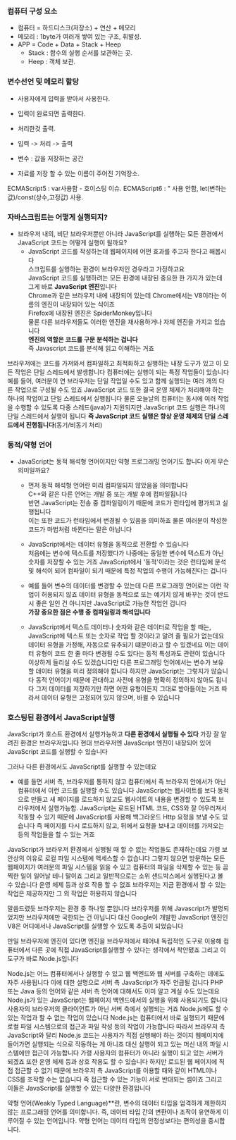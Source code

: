 ### 컴퓨터 구성 요소
- 컴퓨터 = 하드디스크(저장소) + 연산 + 메모리
- 메모리 : 1byte가 여러개 쌓여 있는 구조, 휘발성.
- APP = Code + Data + Stack + Heep
    - Stack : 함수의 실행 순서를 보관하는 곳.
    - Heep : 객체 보관.

### 변수선언 및 메모리 할당
- 사용자에게 입력을 받아서 사용한다.
- 입력이 완료되면 출력한다.
- 처리한것 출력.
- 입력 -> 처리 -> 출력   
   
- 변수 : 값을 저장하는 공간
- 자료를 저장 할 수 있는 이름이 주어진 기억장소.

ECMAScript5 : var사용함 - 호이스팅 이슈.
ECMAScript6 :  " 사용 안함, let(변하는 값)/const(상수,고정값) 사용.

### 자바스크립트는 어떻게 실행되지?
- 브라우저 내의, 비단 브라우저뿐만 아니라 JavaScript를 실행하는
모든 환경에서 JavaScript 코드는 어떻게 실행이 될까요?   
    - JavaScript 코드를 작성하는데 웹페이지에 어떤 효과를 주고자 한다고 해봅시다   
    스크립트를 실행하는 환경이 브라우저인 경우라고 가정하고요   
    JavaScript 코드를 실행하려는 모든 환경에
    내장된 중요한 한 가지가 있는데 그게 바로 **JavaScript 엔진**입니다   
    Chrome과 같은 브라우저 내에 내장되어 있는데 Chrome에서는
    V8이라는 이름의 엔진이 내장되어 있는 식이죠   
    Firefox에 내장된 엔진은 SpiderMonkey입니다   
    물론 다른 브라우저들도 이러한 엔진을 재사용하거나 자체 엔진을 가지고 있습니다   
    **엔진의 역할은 코드를 구문 분석하는 겁니다**   
    즉 Javascript 코드를 분석해 읽고 이해하는 거죠   

브라우저에는 코드를 가져와서 컴파일하고 최적화하고 실행하는
내장 도구가 있고 이 모든 작업은 단일 스레드에서 발생합니다
컴퓨터에는 실행이 되는 특정 작업들이 있습니다
예를 들어, 여러분이 연 브라우저는 단일 작업일 수도 있고
함께 실행되는 여러 개의 다른 작업으로 구성될 수도 있죠
JavaScript 코드 또한 결국 운영 체제가 처리해야 하는 하나의 작업이고
단일 스레드에서 실행됩니다
물론 오늘날의 컴퓨터는 동시에 여러 작업을 수행할 수 있도록 다중 스레드(java)가 지원되지만
JavaScript 코드 실행은 하나의 단일 스레드에서 실행이 됩니다
**즉 JavaScript 코드 실행은 항상 운영 체제의 단일 스레드에서 진행됩니다**(동기/비동기 처리)

### 동적/약형 언어
- JavaScript는 동적 해석형 언어이지만 약형 프로그래밍 언어기도 합니다
이게 무슨 의미일까요?   
    - 먼저 동적 해석형 언어란 미리 컴파일되지 않았음을 의미합니다   
    C++와 같은 다른 언어는 개발 중 또는 개발 후에 컴파일됩니다   
    반면 JavaScript는 전송 중 컴파일링이기 때문에 
    코드가 런타임에 평가되고 실행됩니다   
    이는 또한 코드가 런타임에서 변경될 수 있음을 의미하죠
    물론 여러분이 작성한 코드가 마법처럼 바뀐다는 말은 아닙니다

    - JavaScript에서는 데이터 유형을 동적으로 전환할 수 있습니다   
    처음에는 변수에 텍스트를 저장했다가 나중에는 동일한 변수에 텍스트가 아닌 숫자를 저장할 수 있는 거죠
    JavaScript에서 '동적'이라는 것은 런타임에 분석 및 해석이 되어
    컴파일이 되기 때문에 특정 작업의 수행이 가능해진다는 겁니다

    - 예를 들어 변수의 데이터를 변경할 수 있는데
    다른 프로그래밍 언어로는 이런 작업이 허용되지 않죠
    데이터 유형을 동적으로 또는 예기치 않게 바꾸는 것이
    반드시 좋은 일인 건 아니지만 JavaScript로 가능한 작업인 겁니다   
    **가장 중요한 점은 수행 중 컴파일링과 해석입니다**

    - JavaScript에서 텍스트 데이터나 숫자와 같은 데이터로
    작업을 할 때는, JavaScript에 텍스트 또는 숫자로 작업 할 것이라고 알려 줄 필요가 없는데요
    데이터 유형을 가정해, 자동으로 유추되기 떄문이라고 할 수 있겠네요
    이는 데이터 유형이 코드 한 줄 마다 변경될 수도 있다는 동적 특성과도 관련이 있습니다
    이상하게 들리실 수도 있겠습니다만 다른 프로그래밍 언어에서는
    변수가 보유할 데이터 유형을 미리 정의해야 합니다
    하지만 JavaScript는 그렇지가 않습니다
    동적 언어이기 때문에 관대하고
    사전에 유형을 명확히 정의하지 않아도 됩니다
    그저 데이터를 저장하기만 하면 어떤 유형이든지 그대로 받아들이는 거죠
    따라서 데이터 유형은 고정되어 있지 않으며, 바뀔 수 있습니다

### 호스팅된 환경에서 JavaScript실행
JavaScript가 호스트 환경에서 실행가능하고 **다른 환경에서 실행될 수 있다**
가장 잘 알려진 환경은 브라우저입니다
현대 브라우저엔 JavaScript 엔진이 내장되어 있어
JavaScript 코드를 실행할 수 있습니다

그러나 다른 환경에서도 JavaScript를 실행할 수 있는데요
- 예를 들면 서버 측, 브라우저를 통하지 않고 컴퓨터에서
즉 브라우저 안에서가 아닌 컴퓨터에서 이런 코드를 실행할 수도 있습니다
JavaScript는 웹사이트를 보다 동적으로 만들고
새 페이지를 로드하지 않고도 웹사이트의 내용을 변경할 수 있도록 브라우저에서 실행가능함.
JavaScript는 로드된 HTML 코드, CSS와 잘 어우러져서 작동할 수 있기 때문에
JavaScript를 사용해 백그라운드 Http 요청을 보낼 수도 있습니다
즉 페이지를 다시 로드하지 않고, 뒤에서 요청을 보내고 데이터를 가져오는 등의
작업들을 할 수 있는 거죠

JavaScript가 브라우저 환경에서 실행될 때 할 수 없는 작업들도 존재하는데요
가령 보안상의 이유로 로컬 파일 시스템에 액세스할 수 없습니다
그렇지 않으면 방문하는 모든 웹페이지가 여러분의 파일 시스템을 읽을 수 있고
컴퓨터의 파일을 삭제할 수 있는 등 끔찍한 일이 일어날 테니 말이죠
그리고 일반적으로는 소위 샌드박스에서 실행된다고 볼 수 있습니다
운영 체제 등과 상호 작용 할 수 없죠
브라우저는 지금 환경에서 할 수 있는 작업은 제공하지만 그 외 작업은 허용하지 않습니다

말씀드렸듯 브라우저는 환경 중 하나일 뿐입니다
브라우저를 위해 Javascript가 발명되었지만 브라우저에만 국한되는 건 아닙니다
대신 Google이 개발한 JavaScript 엔진인 V8은
어디에서나 JavaScript를 실행할 수 있도록 추출이 되었습니다

만일 브라우저에 엔진이 있다면
엔진을 브라우저에서 떼어내 독립적인 도구로 이용해
컴퓨터에서 다른 곳에 직접 JavaScript를실행할 수 있다는 생각에서 착안됐죠
그리고 이 도구가 바로 Node.js입니다

Node.js는 어느 컴퓨터에서나 실행할 수 있고
웹 백엔드와 웹 서버를 구축하는 데에도 자주 사용됩니다
이에 대한 설명으로 서버 측 JavaScript가 자주 언급될 겁니다
PHP 또는 Java 등의 언어와 같은 서버 측 언어에 대해서도 이미 알고 계실 수도 있는데요
Node.js가 있는 JavaScript는 웹페이지 백엔드에서의 실행을 위해 사용되기도 합니다
사용자의 브라우저의 클라이언트가 아닌 서버 측에서 실행되는 거죠
Node.js에도 할 수 있는 작업과 할 수 없는 작업이 있습니다
Node.js는 컴퓨터에서 바로 실행되기 때문에
로컬 파일 시스템으로의 접근과 파일 작성 등의 작업이 가능합니다
따라서 브라우저 측 JavaScript와 달리
Node.js 코드는 사용자가 직접 실행해야 하는 것이지
웹페이지에 들어가면 실행되는 식으로 작동하는 게 아니죠
대신 실행이 되고 있는 머신 내의 파일 시스템에만 접근이 가능합니다
가령 사용자의 컴퓨터가 아니라 실행이 되고 있는 서버가 되겠죠
또한 운영 체제 등과 상호 작용도 할 수 있습니다
하지만 로드된 웹 페이지에 직접 접근할 수 없기 때문에
브라우저 측 JavaScript를 이용할 때와 같이 HTML이나 CSS를 조작할 수는 없습니다
즉 접근할 수 있는 기능이 서로 반대되는 셈이죠
그리고 이들은 JavaScript를 실행할 수 있는 다양한 환경입니다

약형 언어(Weakly Typed Language)**란, 변수의 데이터 타입을 엄격하게 제한하지 않는 프로그래밍 언어를 의미합니다. 즉, 데이터 타입 간의 변환이나 조작이 유연하게 이루어질 수 있는 언어입니다. 약형 언어는 데이터 타입의 안정성보다는 편의성을 중시합니다.